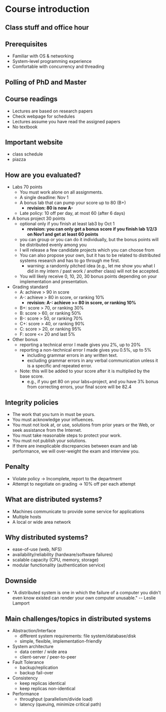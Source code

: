 

# Course introduction

## Class stuff and office hour

## Prerequisites

* Familiar with OS & networking
* System-level programming experience 
* Comfortable with concurrency and threading

## Polling of PhD and Master 

## Course readings

* Lectures are based on research papers
* Check webpage for schedules
* Lectures assume you have read the assigned papers
* No textbook

## Important website

* class schedule
* piazza 

## How are you evaluated?

* Labs 70 points
  * You must work alone on all assignments.
  * A single deadline: Nov 1
  * A bonus lab that can pump your score up to 80 (B+)  
    * **revision: 80 is now A-**
  * Late policy: 10 off per day, at most 60 (after 6 days)
* A bonus project 30 points
  * optional only if you finish at least lab3 by Oct 1  
    * **revision: you can only get a bonus score if you finish lab 1/2/3 on Nov1 and get at least 60 points**
  * you can group or you can do it individually, but the bonus points will be distributed evenly among you  
  * I will release a few candidate projects which you can choose from
  * You can also propose your own, but it has to be related to distributed systems research and has to go through me first.
    * warning: a randomly pitched idea (e.g., let me show you what I did in my intern / past work / another class) will not be accepted. 
  * You will likely receive 0, 10, 20, 30 bonus points depending on your implementation and presentation. 
* Grading standard
  * A: achieve > 90 in score 
  * A-: achieve > 80 in score, or ranking 10% 
    * **revision: A-: achieve >= 80 in score, or ranking 10%**
  * B+: score > 70, or ranking 30% 
  * B: score > 60, or ranking 50% 
  * B-: score > 50, or ranking 70% 
  * C+: score > 40, or ranking 90%
  * C: score > 20, or ranking 95%
  * F: score <= 20 and last 5%
* Other bonus 
  * reporting a technical error I made gives you 2%, up to 20%
  * reporting a non-technical error I made gives you 0.5%, up to 5%
    * including grammar errors in any written text.
    * excluding grammar errors in any verbal communication unless it is a specific and repeated error. 
  * Note: this will be added to your score after it is multiplied by the base score. 
    * e.g., if you get 80 on your labs+project, and you have 3% bonus from correcting errors, your final score will be 82.4
 
## Integrity policies 

* The work that you turn in must be yours.
* You must acknowledge your influences.
* You must not look at, or use, solutions from prior years or the Web, or seek assistance from the Internet.
* You must take reasonable steps to protect your work.
* You must not publish your solutions.
* If there are inexplicable discrepancies between exam and lab performance, we will over-weight the exam and interview you.

## Penalty
* Violate policy -> Incomplete, report to the department   
* Attempt to negotiate on grading -> 10% off per each attempt 

## What are distributed systems?

* Machines communicate to provide some service for applications
* Multiple hosts
* A local or wide area network

## Why distributed systems?

* ease-of-use (web, NFS)
* availability/reliability (hardware/software failures)
* scalable capacity (CPU, memory, storage)
* modular functionality (authentication service)

## Downside
* "A distributed system is one in which the failure of a computer you didn't even know existed can render your own computer unusable." -- Leslie Lamport

## Main challenges/topics in distributed systems

* Abstraction/Interface
  * different system requirements: file system/database/disk 
  * simple, flexible, implementation-friendly
* System architecture
  * data center / wide area
  * client-server / peer-to-peer
* Fault Tolerance
  * backup/replication
  * backup fail-over 
* Consistency
  * keep replicas identical
  * keep replicas non-identical
* Performance
  * throughput (parallelism/divide load)
  * latency (queuing, minimize critical path)
